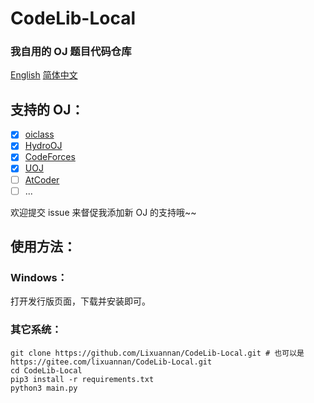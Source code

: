 # CodeLib-Local 

### 我自用的 OJ 题目代码仓库

[English](./README.md) [简体中文](./README_zh-CN.md)

## 支持的 OJ：

-   [x] [oiclass](http://www.oiclass.com)
-   [x] [HydroOJ](https://hydro.ac)
-   [x] [CodeForces](https://codeforces.com/)
-   [x] [UOJ](https://uoj.ac/)
-   [ ] [AtCoder](https://atcoder.jp)
-   [ ] ...

欢迎提交 issue 来督促我添加新 OJ 的支持哦~~

## 使用方法：

### Windows：

打开发行版页面，下载并安装即可。

### 其它系统：

```shell
git clone https://github.com/Lixuannan/CodeLib-Local.git # 也可以是 https://gitee.com/lixuannan/CodeLib-Local.git
cd CodeLib-Local
pip3 install -r requirements.txt
python3 main.py
```


